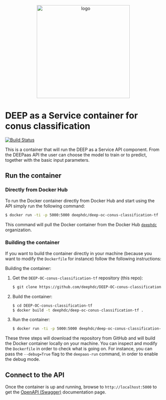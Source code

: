 <div align="center">
<img src="https://marketplace.deep-hybrid-datacloud.eu/images/logo-deep.png" alt="logo" width="300"/>
</div>

# DEEP as a Service container for conus classification

[![Build Status](https://jenkins.indigo-datacloud.eu/buildStatus/icon?job=Pipeline-as-code/DEEP-OC-org/DEEP-OC-conus-classification-tf/master)](https://jenkins.indigo-datacloud.eu/job/Pipeline-as-code/job/DEEP-OC-org/job/DEEP-OC-conus-classification-tf/job/master)

This is a container that will run the DEEP as a Service API component. From the DEEPaas API the user can choose the model
 to train or to predict, together with the basic input parameters.


## Run the container

### Directly from Docker Hub

To run the Docker container directly from Docker Hub and start using the API
simply run the following command:

```bash
$ docker run -ti -p 5000:5000 deephdc/deep-oc-conus-classification-tf
```

This command will pull the Docker container from the Docker Hub
[`deephdc`](https://hub.docker.com/u/deephdc/) organization.

### Building the container

If you want to build the container directly in your machine (because you want
to modify the `Dockerfile` for instance) follow the following instructions:

Building the container:

1. Get the `DEEP-OC-conus-classification-tf` repository (this repo):

    ```bash
    $ git clone https://github.com/deephdc/DEEP-OC-conus-classification-tf
    ```

2. Build the container:

    ```bash
    $ cd DEEP-OC-conus-classification-tf
    $ docker build -t deephdc/deep-oc-conus-classification-tf .
    ```

3. Run the container:

    ```bash
    $ docker run -ti -p 5000:5000 deephdc/deep-oc-conus-classification-tf
    ```

These three steps will download the repository from GitHub and will build the
Docker container locally on your machine. You can inspect and modify the
`Dockerfile` in order to check what is going on. For instance, you can pass the
`--debug=True` flag to the `deepaas-run` command, in order to enable the debug
mode.


## Connect to the API

Once the container is up and running, browse to `http://localhost:5000` to get
the [OpenAPI (Swagger)](https://www.openapis.org/) documentation page.
